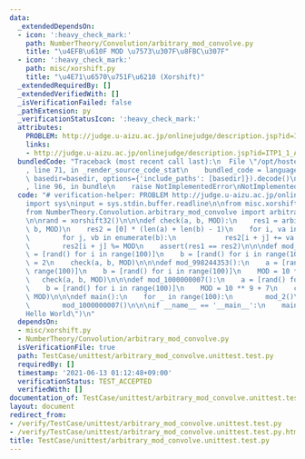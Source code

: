 ```yaml
---
data:
  _extendedDependsOn:
  - icon: ':heavy_check_mark:'
    path: NumberTheory/Convolution/arbitrary_mod_convolve.py
    title: "\u4EFB\u610F MOD \u7573\u307F\u8FBC\u307F"
  - icon: ':heavy_check_mark:'
    path: misc/xorshift.py
    title: "\u4E71\u6570\u751F\u6210 (Xorshift)"
  _extendedRequiredBy: []
  _extendedVerifiedWith: []
  _isVerificationFailed: false
  _pathExtension: py
  _verificationStatusIcon: ':heavy_check_mark:'
  attributes:
    PROBLEM: http://judge.u-aizu.ac.jp/onlinejudge/description.jsp?id=ITP1_1_A
    links:
    - http://judge.u-aizu.ac.jp/onlinejudge/description.jsp?id=ITP1_1_A
  bundledCode: "Traceback (most recent call last):\n  File \"/opt/hostedtoolcache/Python/3.10.5/x64/lib/python3.10/site-packages/onlinejudge_verify/documentation/build.py\"\
    , line 71, in _render_source_code_stat\n    bundled_code = language.bundle(stat.path,\
    \ basedir=basedir, options={'include_paths': [basedir]}).decode()\n  File \"/opt/hostedtoolcache/Python/3.10.5/x64/lib/python3.10/site-packages/onlinejudge_verify/languages/python.py\"\
    , line 96, in bundle\n    raise NotImplementedError\nNotImplementedError\n"
  code: "# verification-helper: PROBLEM http://judge.u-aizu.ac.jp/onlinejudge/description.jsp?id=ITP1_1_A\n\
    import sys\ninput = sys.stdin.buffer.readline\n\nfrom misc.xorshift import xorshift32\n\
    from NumberTheory.Convolution.arbitrary_mod_convolve import arbitrary_mod_convolve\n\
    \n\nrand = xorshift32()\n\n\ndef check(a, b, MOD):\n    res1 = arbitrary_mod_convolve(a,\
    \ b, MOD)\n    res2 = [0] * (len(a) + len(b) - 1)\n    for i, va in enumerate(a):\n\
    \        for j, vb in enumerate(b):\n            res2[i + j] += va * vb\n    \
    \        res2[i + j] %= MOD\n    assert(res1 == res2)\n\n\ndef mod_2():\n    a\
    \ = [rand() for i in range(100)]\n    b = [rand() for i in range(100)]\n    MOD\
    \ = 2\n    check(a, b, MOD)\n\n\ndef mod_998244353():\n    a = [rand() for i in\
    \ range(100)]\n    b = [rand() for i in range(100)]\n    MOD = 10 ** 9 + 7\n \
    \   check(a, b, MOD)\n\n\ndef mod_1000000007():\n    a = [rand() for i in range(100)]\n\
    \    b = [rand() for i in range(100)]\n    MOD = 10 ** 9 + 7\n    check(a, b,\
    \ MOD)\n\n\ndef main():\n    for _ in range(100):\n        mod_2()\n        mod_998244353()\n\
    \        mod_1000000007()\n\n\nif __name__ == '__main__':\n    main()\n    print(\"\
    Hello World\")\n"
  dependsOn:
  - misc/xorshift.py
  - NumberTheory/Convolution/arbitrary_mod_convolve.py
  isVerificationFile: true
  path: TestCase/unittest/arbitrary_mod_convolve.unittest.test.py
  requiredBy: []
  timestamp: '2021-06-13 01:12:48+09:00'
  verificationStatus: TEST_ACCEPTED
  verifiedWith: []
documentation_of: TestCase/unittest/arbitrary_mod_convolve.unittest.test.py
layout: document
redirect_from:
- /verify/TestCase/unittest/arbitrary_mod_convolve.unittest.test.py
- /verify/TestCase/unittest/arbitrary_mod_convolve.unittest.test.py.html
title: TestCase/unittest/arbitrary_mod_convolve.unittest.test.py
---
```

